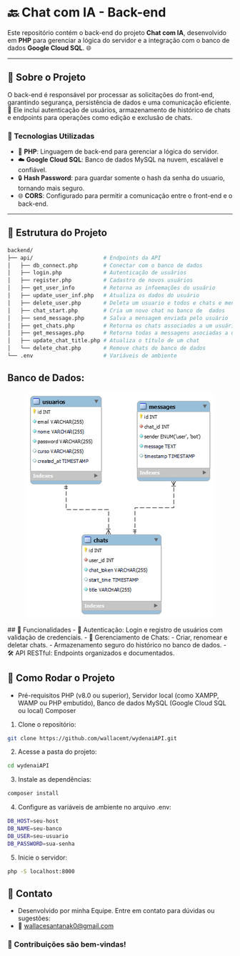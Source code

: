 # 🔙 Chat com IA - Back-end

Este repositório contém o back-end do projeto **Chat com IA**, desenvolvido em **PHP** para gerenciar a lógica do servidor e a integração com o banco de dados **Google Cloud SQL**. 🌐  

---

## 🧠 Sobre o Projeto

O back-end é responsável por processar as solicitações do front-end, garantindo segurança, persistência de dados e uma comunicação eficiente.  
🔑 Ele inclui autenticação de usuários, armazenamento de histórico de chats e endpoints para operações como edição e exclusão de chats.  

### 🚀 Tecnologias Utilizadas

- 🐘 **PHP**: Linguagem de back-end para gerenciar a lógica do servidor.
- ☁️ **Google Cloud SQL**: Banco de dados MySQL na nuvem, escalável e confiável.
- 🔒 **Hash Password**: para guardar somente o hash da senha do usuario, tornando mais seguro.
- 🌐 **CORS**: Configurado para permitir a comunicação entre o front-end e o back-end.

---

## 📂 Estrutura do Projeto

```bash
backend/
├── api/                      # Endpoints da API
│   ├── db_connect.php        # Conectar com o banco de dados
│   ├── login.php             # Autenticação de usuários
│   ├── register.php          # Cadastro de novos usuários
│   ├── get_user_info         # Retorna as infoemações do usuário
│   ├── update_user_inf.php   # Atualiza os dados do usuário
│   ├── delete_user.php       # Deleta um usuario e todos e chats e mensagens asociadas a ele
│   ├── chat_start.php        # Cria um novo chat no banco de  dados
│   ├── send_message.php      # Salva a mensagem enviada pelo usuário
│   ├── get_chats.php         # Retorna os chats associados a um usuário
│   ├── get_messages.php      # Retorna todas a messagens asociadas a um chat é um usuario
│   ├── update_chat_title.php # Atualiza o título de um chat
│   └── delete_chat.php       # Remove chats do banco de dados
└── .env                      # Variáveis de ambiente
```

## Banco de Dados:
<p align="center">
  <img src="./api/WydenAIDB.png" alt="Diagrama do BD" style="border-radius: 10px" />
</p>
## 🌟 Funcionalidades
- 🔑 Autenticação: Login e registro de usuários com validação de credenciais.
- 💬 Gerenciamento de Chats:
    - Criar, renomear e deletar chats.
    - Armazenamento seguro do histórico no banco de dados.
- 🛠️ API RESTful: Endpoints organizados e documentados.

## 🔧 Como Rodar o Projeto
- Pré-requisitos PHP (v8.0 ou superior), Servidor local (como XAMPP, WAMP ou PHP embutido), Banco de dados MySQL (Google Cloud SQL ou local) Composer

1. Clone o repositório:

```bash
git clone https://github.com/wallacemt/wydenaiAPI.git
```
2. Acesse a pasta do projeto:

```bash
cd wydenaiAPI
```

3. Instale as dependências:

```bash
composer install

```
4. Configure as variáveis de ambiente no arquivo .env:

```bash
DB_HOST=seu-host
DB_NAME=seu-banco
DB_USER=seu-usuario
DB_PASSWORD=sua-senha
```
5. Inicie o servidor:
```bash
php -S localhost:8000
```

## 📧 Contato
- Desenvolvido por minha Equipe. Entre em contato para dúvidas ou sugestões:
- 📩 wallacesantanak0@gmail.com

### 🎉 Contribuições são bem-vindas!